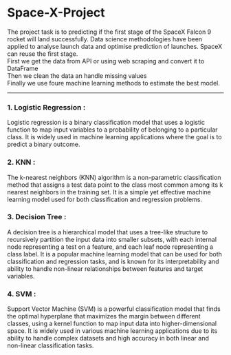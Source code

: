 # Space-X-Project

The project task is to predicting if the first stage of the SpaceX Falcon 9 rocket will land successfully. Data science methodologies have been applied to analyse launch data and optimise prediction of launches. SpaceX can reuse the first stage.
<br/>
First we get the data from API or using web scraping and convert it to <bold>DataFrame</bold>
<br/>
Then we clean the data an handle missing values 
</br>
Finally we use foure machine learning methods to estimate the best model.
<hr/>
<h3>1. Logistic Regression :</h3>Logistic regression is a binary classification model that uses a logistic function to map input variables to a probability of belonging to a particular class. It is widely used in machine learning applications where the goal is to predict a binary outcome.
<br/>
<h3>2. KNN :</h3>The k-nearest neighbors (KNN) algorithm is a non-parametric classification method that assigns a test data point to the class most common among its k nearest neighbors in the training set. It is a simple yet effective machine learning model used for both classification and regression problems.
<br/>
<h3>3. Decision Tree :</h3>A decision tree is a hierarchical model that uses a tree-like structure to recursively partition the input data into smaller subsets, with each internal node representing a test on a feature, and each leaf node representing a class label. It is a popular machine learning model that can be used for both classification and regression tasks, and is known for its interpretability and ability to handle non-linear relationships between features and target variables.
<br/>
<h3>4. SVM :</h3>Support Vector Machine (SVM) is a powerful classification model that finds the optimal hyperplane that maximizes the margin between different classes, using a kernel function to map input data into higher-dimensional space. It is widely used in various machine learning applications due to its ability to handle complex datasets and high accuracy in both linear and non-linear classification tasks.
